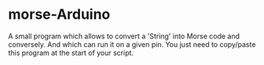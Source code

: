 # morse-Arduino
A small program which allows to convert a 'String' into Morse code and conversely. And which can run it on a given pin.
You just need to copy/paste this program at the start of your script.

